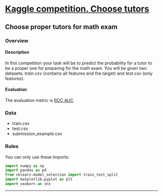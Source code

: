 # [Kaggle competition. Choose tutors][1]
## Choose proper tutors for math exam

### Overview

#### Description

In this competition your task will be to predict the probability
for a tutor to be a proper one for preparing for the math exam.
You will be given two datasets:
_train.csv_ (contains all features and the target) and
_test.csv_ (only features).

#### Evaluation

The evaluation metric is [ROC AUC][2]

### Data

- train.csv
- test.csv
- submission_example.csv

### Rules

You can only use these imports:

```python
import numpy as np
import pandas as pd
from sklearn.model_selection import train_test_split
import matplotlib.pyplot as plt
import seaborn as sns
```

---

[1]: https://www.kaggle.com/c/choose-tutors
[2]: https://en.wikipedia.org/wiki/Receiver_operating_characteristic
